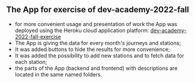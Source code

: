 ## The App for exercise of dev-academy-2022-fall
- for more convenient usage and presentation of work the App was deployed using the Heroku cloud application platform:
[dev-academy-2022-fall-exercise](https://dev-academy-2022-fall-exercise.herokuapp.com/)
- The App is giving the data for every month's journeys and stations;
- It was added buttons to hide the results for more convenience;
- It was added the possibility to add new stations and to fetch data for each station;
- the parts of the App (backend and frontend) with descriptions are located in the same named folders.
